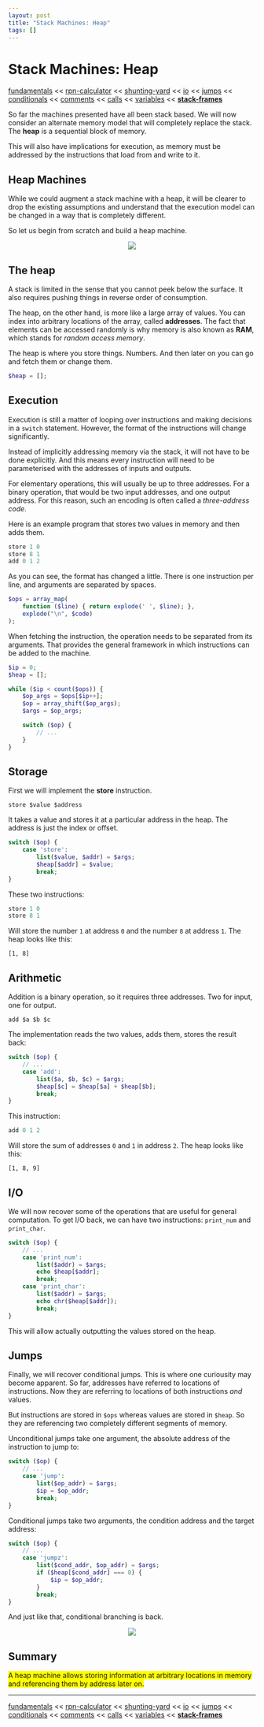 ```yaml
---
layout: post
title: "Stack Machines: Heap"
tags: []
---
```


# Stack Machines: Heap

[fundamentals](/2013/08/28/stack-machines-fundamentals.html) <<
[rpn-calculator](/2013/12/02/stack-machines-rpn.html) <<
[shunting-yard](/2013/12/03/stack-machines-shunting-yard.html) <<
[io](/2014/11/29/stack-machines-io.html) <<
[jumps](/2014/11/30/stack-machines-jumps.html) <<
[conditionals](/2014/12/01/stack-machines-conditionals.html) <<
[comments](/2014/12/02/stack-machines-comments.html) <<
[calls](/2014/12/03/stack-machines-calls.html) <<
[variables](/2014/12/04/stack-machines-variables.html) <<
[**stack-frames**](/2014/12/05/stack-machines-stack-frames.html)

So far the machines presented have all been stack based. We will now consider an alternate memory model that will completely replace the stack. The **heap** is a sequential block of memory.

This will also have implications for execution, as memory must be addressed by the instructions that load from and write to it.

## Heap Machines

While we could augment a stack machine with a heap, it will be clearer to drop the existing assumptions and understand that the execution model can be changed in a way that is completely different.

So let us begin from scratch and build a heap machine.

<center>
    <img src="/img/stack-machine-heap/reaction-face.gif">
</center>

## The heap

A stack is limited in the sense that you cannot peek below the surface. It also requires pushing things in reverse order of consumption.

The heap, on the other hand, is more like a large array of values. You can index into arbitrary locations of the array, called **addresses**. The fact that elements can be accessed randomly is why memory is also known as **RAM**, which stands for _random access memory_.

The heap is where you store things. Numbers. And then later on you can go and fetch them or change them.

```php
$heap = [];
```

## Execution

Execution is still a matter of looping over instructions and making decisions in a `switch` statement. However, the format of the instructions will change significantly.

Instead of implicitly addressing memory via the stack, it will not have to be done explicitly. And this means every instruction will need to be parameterised with the addresses of inputs and outputs.

For elementary operations, this will usually be up to three addresses. For a binary operation, that would be two input addresses, and one output address. For this reason, such an encoding is often called a _three-address code_.

Here is an example program that stores two values in memory and then adds them.

```php
store 1 0
store 8 1
add 0 1 2
```

As you can see, the format has changed a little. There is one instruction per line, and arguments are separated by spaces.

```php
$ops = array_map(
    function ($line) { return explode(' ', $line); },
    explode("\n", $code)
);
```

When fetching the instruction, the operation needs to be separated from its arguments. That provides the general framework in which instructions can be added to the machine.

```php
$ip = 0;
$heap = [];

while ($ip < count($ops)) {
    $op_args = $ops[$ip++];
    $op = array_shift($op_args);
    $args = $op_args;

    switch ($op) {
        // ...
    }
}
```

## Storage

First we will implement the **store** instruction.

    store $value $address

It takes a value and stores it at a particular address in the heap. The address is just the index or offset.

```php
switch ($op) {
    case 'store':
        list($value, $addr) = $args;
        $heap[$addr] = $value;
        break;
}
```

These two instructions:

```php
store 1 0
store 8 1
```

Will store the number `1` at address `0` and the number `8` at address `1`. The heap looks like this:

    [1, 8]

## Arithmetic

Addition is a binary operation, so it requires three addresses. Two for input, one for output.

    add $a $b $c

The implementation reads the two values, adds them, stores the result back:

```php
switch ($op) {
    // ...
    case 'add':
        list($a, $b, $c) = $args;
        $heap[$c] = $heap[$a] + $heap[$b];
        break;
}
```

This instruction:

```php
add 0 1 2
```

Will store the sum of addresses `0` and `1` in address `2`. The heap looks like this:

    [1, 8, 9]

## I/O

We will now recover some of the operations that are useful for general computation. To get I/O back, we can have two instructions: `print_num` and `print_char`.

```php
switch ($op) {
    // ...
    case 'print_num':
        list($addr) = $args;
        echo $heap[$addr];
        break;
    case 'print_char':
        list($addr) = $args;
        echo chr($heap[$addr]);
        break;
}
```

This will allow actually outputting the values stored on the heap.

## Jumps

Finally, we will recover conditional jumps. This is where one curiousity may become apparent. So far, addresses have referred to locations of instructions. Now they are referring to locations of both instructions _and_ values.

But instructions are stored in `$ops` whereas values are stored in `$heap`. So they are referencing two completely different segments of memory.

Unconditional jumps take one argument, the absolute address of the instruction to jump to:

```php
switch ($op) {
    // ...
    case 'jump':
        list($op_addr) = $args;
        $ip = $op_addr;
        break;
}
```

Conditional jumps take two arguments, the condition address and the target address:

```php
switch ($op) {
    // ...
    case 'jumpz':
        list($cond_addr, $op_addr) = $args;
        if ($heap[$cond_addr] === 0) {
            $ip = $op_addr;
        }
        break;
}
```

And just like that, conditional branching is back.

<center>
    <img src="/img/stack-machine-heap/pinkie-pie.gif">
</center>

## Summary

<span style="background-color: yellow;">
    A heap machine allows storing information at arbitrary locations in memory and referencing them by address later on.
</span>

---

[fundamentals](/2013/08/28/stack-machines-fundamentals.html) <<
[rpn-calculator](/2013/12/02/stack-machines-rpn.html) <<
[shunting-yard](/2013/12/03/stack-machines-shunting-yard.html) <<
[io](/2014/11/29/stack-machines-io.html) <<
[jumps](/2014/11/30/stack-machines-jumps.html) <<
[conditionals](/2014/12/01/stack-machines-conditionals.html) <<
[comments](/2014/12/02/stack-machines-comments.html) <<
[calls](/2014/12/03/stack-machines-calls.html) <<
[variables](/2014/12/04/stack-machines-variables.html) <<
[**stack-frames**](/2014/12/05/stack-machines-stack-frames.html)
